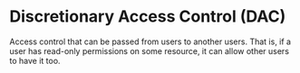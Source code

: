 # Discretionary Access Control (DAC)
Access control that can be passed from users to another users. That is, if a user has read-only permissions on some resource, it can allow other users to have it too.
